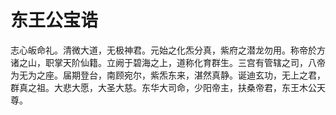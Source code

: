# 东王公宝诰

志心皈命礼。清微大道，无极神君。元始之化炁分真，紫府之潜龙勿用。称帝於方诸之山，职掌天阶仙籍。立阙于碧海之上，道称化育群生。三宫有管辖之司，八帝为无为之座。届期登台，南顾宛尔，紫炁东来，湛然真静。诞迪玄功，无上之君，群真之祖。大悲大愿，大圣大慈。东华大司命，少阳帝主，扶桑帝君，东王木公天尊。
